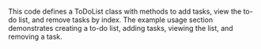 This code defines a ToDoList class with methods to add tasks, view the to-do list, and remove tasks by index. The example usage section demonstrates creating a to-do list, adding tasks, viewing the list, and removing a task.

